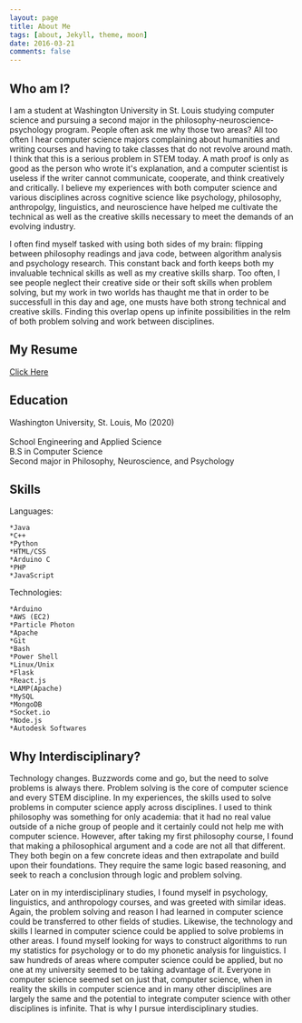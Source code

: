 ```yaml
---
layout: page
title: About Me
tags: [about, Jekyll, theme, moon]
date: 2016-03-21
comments: false
---
```


## Who am I?
I am a student at Washington University in St. Louis studying computer science and pursuing a second major in the philosophy-neuroscience-psychology program. People often ask me why those two areas? All too often I hear computer science majors complaining about humanities and writing courses and having to take classes that do not revolve around math. I think that this is a serious problem in STEM today. A math proof is only as good as the person who wrote it's explanation, and a computer scientist is useless if the writer cannot communicate, cooperate, and think creatively and critically. I believe my experiences with both computer science and various disciplines across cognitive science like psychology, philosophy, anthropolgy, linguistics, and neuroscience have helped me cultivate the technical as well as the creative skills necessary to meet the demands of an evolving industry.  

I often find myself tasked with using both sides of my brain: flipping between philosophy readings and java code, between algorithm analysis and psychology research. This constant back and forth keeps both my invaluable technical skills as well as my creative skills sharp. Too often, I see people neglect their creative side or their soft skills when problem solving, but my work in two worlds has thaught me that in order to be successfull in this day and age, one musts have both strong technical and creative skills. Finding this overlap opens up infinite possibilities in the relm of both problem solving and work between disciplines. 

## My Resume
[Click Here](https://drive.google.com/file/d/1Eneo40FvL3BucYW1E2MDrG75-ufWIO2m/view?usp=sharing)

## Education 
Washington University, St. Louis, Mo (2020) <br />							
School Engineering and Applied Science <br />
B.S in Computer Science <br />
Second major in Philosophy, Neuroscience, and Psychology <br />

## Skills
Languages:


    *Java
    *C++ 
    *Python
    *HTML/CSS
    *Arduino C
    *PHP
    *JavaScript
    
Technologies: 


    *Arduino 
    *AWS (EC2)
    *Particle Photon 
    *Apache
    *Git 
    *Bash 
    *Power Shell
    *Linux/Unix
    *Flask 
    *React.js
    *LAMP(Apache)
    *MySQL
    *MongoDB
    *Socket.io
    *Node.js
    *Autodesk Softwares


## Why Interdisciplinary?
Technology changes. Buzzwords come and go, but the need to solve problems is always there. Problem solving is the core of computer science and every STEM discipline. In my experiences, the skills used to solve problems in computer science apply across disciplines. I used to think philosophy was something for only academia: that it had no real value outside of a niche group of people and it certainly could not help me with computer science. However, after taking my first philosophy course, I found that making a philosophical argument and a code are not all that different. They both begin on a few concrete ideas and then extrapolate and build upon their foundations. They require the same logic based reasoning, and seek to reach a conclusion through logic and problem solving. 

Later on in my interdisciplinary studies, I found myself in psychology, linguistics, and anthropology courses, and was greeted with similar ideas. Again, the problem solving and reason I had learned in computer science could be transferred to other fields of studies. Likewise, the technology and skills I learned in computer science could be applied to solve problems in other areas. I found myself looking for ways to construct algorithms to run my statistics for psychology or to do my phonetic analysis for linguistics. I saw hundreds of areas where computer science could be applied, but no one at my university seemed to be taking advantage of it. Everyone in computer science seemed set on just that, computer science, when in reality the skills in computer science and in many other disciplines are largely the same and the potential to integrate computer science with other disciplines is infinite. That is why I pursue interdisciplinary studies. 

